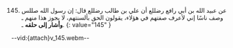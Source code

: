145. عن عبيد الله بن أبي رافع رضللع أن علي بن طالب رضللع قال: إن رسول الله صللس وصف ناسًا إني لأعرف صفتهم في هؤلاء، يقولون الحق بألسنتهم، لا يجوز هذا منهم ـ **وأشار إلى حلقه** ـ.
{: value="145" }

--vid:{attach}v_145.webm--
